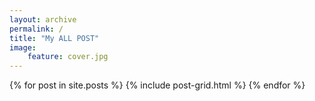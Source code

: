 ```yaml
---
layout: archive
permalink: /
title: "My ALL POST"
image: 
    feature: cover.jpg
---
```


<div class="tiles">
{% for post in site.posts %}
        {% include post-grid.html %}
{% endfor %}
</div><!-- /.tiles -->
